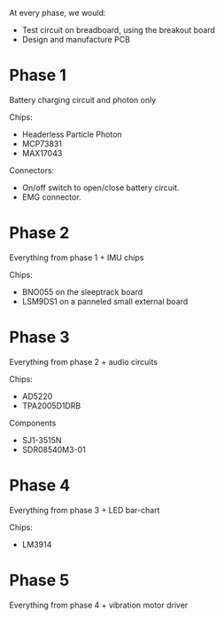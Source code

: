 At every phase, we would:
* Test circuit on breadboard, using the breakout board
* Design and manufacture PCB

Phase 1
=======
Battery charging circuit and photon only 

Chips:
* Headerless Particle Photon
* MCP73831
* MAX17043

Connectors:
* On/off switch to open/close battery circuit.
* EMG connector.

Phase 2
=======
Everything from phase 1 + IMU chips

Chips:
* BNO055 on the sleeptrack board
* LSM9DS1 on a panneled small external board

Phase 3
=======
Everything from phase 2 + audio circuits

Chips:
* AD5220
* TPA2005D1DRB

Components
* SJ1-3515N
* SDR08540M3-01

Phase 4
=======
Everything from phase 3 + LED bar-chart

Chips:
* LM3914

Phase 5
=======
Everything from phase 4 + vibration motor driver